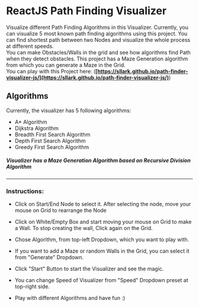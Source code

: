 # ReactJS Path Finding Visualizer

Visualize different Path Finding Algorithms in this Visualizer. Currently, you can visualize 5 most known path finding algorithms using this project. You can find shortest path between two Nodes and visualize the whole process at different speeds.  
You can make Obstacles/Walls in the grid and see how algorithms find Path when they detect obstacles. This project has a Maze Generation algorithm from which you can generate a Maze in the Grid.  
You can play with this Project here: (**[https://sllark.github.io/path-finder-visualizer-js/](https://sllark.github.io/path-finder-visualizer-js/)**)



## Algorithms

Currently, the visualizer has 5 following algorithms:

- A* Algorithm
- Dijkstra Algorithm
- Breadth First Search Algorithm
- Depth First Search Algorithm
- Greedy First Search Algorithm


##### Visualizer has a Maze Generation Algorithm based on Recursive Division Algorithm

---

### Instructions:

- Click on Start/End Node to select it. After selecting the node, move your mouse on Grid to rearrange the Node

- Click on White/Empty Box and start moving your mouse on Grid to make a Wall. To stop creating the wall, Click again on the Grid.

- Chose Algorithm, from top-left Dropdown, which you want to play with.

- If you want to add a Maze or random Walls in the Grid, you can select it from "Generate" Dropdown.

- Click "Start" Button to start the Visualizer and see the magic.

- You can change Speed of Visualizer from "Speed" Dropdown preset at top-right side.

- Play with different Algorithms and have fun :)
